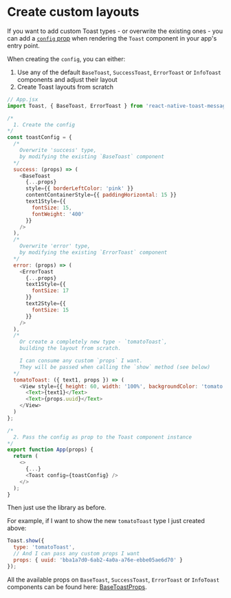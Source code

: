# Create custom layouts

If you want to add custom Toast types - or overwrite the existing ones - you can add a [`config` prop](./api.md#props) when rendering the `Toast` component in your app's entry point.

When creating the `config`, you can either:

1. Use any of the default `BaseToast`, `SuccessToast`, `ErrorToast` or `InfoToast` components and adjust their layout
1. Create Toast layouts from scratch

```js
// App.jsx
import Toast, { BaseToast, ErrorToast } from 'react-native-toast-message';

/*
  1. Create the config
*/
const toastConfig = {
  /*
    Overwrite 'success' type,
    by modifying the existing `BaseToast` component
  */
  success: (props) => (
    <BaseToast
      {...props}
      style={{ borderLeftColor: 'pink' }}
      contentContainerStyle={{ paddingHorizontal: 15 }}
      text1Style={{
        fontSize: 15,
        fontWeight: '400'
      }}
    />
  ),
  /*
    Overwrite 'error' type,
    by modifying the existing `ErrorToast` component
  */
  error: (props) => (
    <ErrorToast
      {...props}
      text1Style={{
        fontSize: 17
      }}
      text2Style={{
        fontSize: 15
      }}
    />
  ),
  /*
    Or create a completely new type - `tomatoToast`,
    building the layout from scratch.

    I can consume any custom `props` I want.
    They will be passed when calling the `show` method (see below)
  */
  tomatoToast: ({ text1, props }) => (
    <View style={{ height: 60, width: '100%', backgroundColor: 'tomato' }}>
      <Text>{text1}</Text>
      <Text>{props.uuid}</Text>
    </View>
  )
};

/*
  2. Pass the config as prop to the Toast component instance
*/
export function App(props) {
  return (
    <>
      {...}
      <Toast config={toastConfig} />
    </>
  );
}
```

Then just use the library as before.

For example, if I want to show the new `tomatoToast` type I just created above:

```js
Toast.show({
  type: 'tomatoToast',
  // And I can pass any custom props I want
  props: { uuid: 'bba1a7d0-6ab2-4a0a-a76e-ebbe05ae6d70' }
});
```

All the available props on `BaseToast`, `SuccessToast`, `ErrorToast` or `InfoToast` components can be found here: [BaseToastProps](../src/types/index.ts#L86-L103).